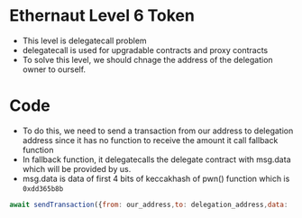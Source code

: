 
# Ethernaut Level 6 Token

- This level is delegatecall problem 
- delegatecall is used for upgradable contracts and proxy contracts
- To solve this level, we should chnage the address of the delegation owner to ourself.


# Code
- To do this, we need to send a transaction from our address to delegation address since it has no function to receive the amount it call fallback function
- In fallback function, it delegatecalls the delegate contract with msg.data which will be provided by us.
- msg.data is data of first 4 bits of keccakhash of pwn() function which is `0xdd365b8b`
```javascript
await sendTransaction({from: our_address,to: delegation_address,data: '0xdd365b8b'})
```
 



